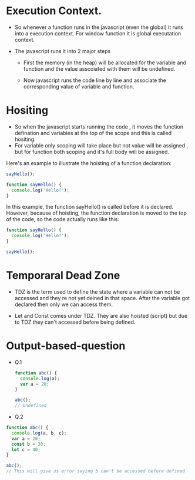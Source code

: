 # Execution Context.

- So whenever a function runs in the javascript (even the global) it runs into a execution context. For window function it is global executation context.

- The javascript runs it into 2 major steps

  - First the memory (in the heap) will be allocated for the variable and function and the value asscoiated with them will be undefined.

  - Now javascript runs the code line by line and associate the corresponding value of variable and function.

# Hositing

- So when the javascript starts running the code , it moves the function defination and variables at the top of the scope and this is called hositing.
- For variable only scoping will take place but not value will be assigned , but for function both scoping and it's full body will be assigned.

Here's an example to illustrate the hoisting of a function declaration:
```js
sayHello();

function sayHello() {
  console.log('Hello!');
}
```
In this example, the function sayHello() is called before it is declared. However, because of hoisting, the function declaration is moved to the top of the code, so the code actually runs like this:

```js
function sayHello() {
  console.log('Hello!');
}

sayHello();
```

# Temporaral Dead Zone

- TDZ is the term used to define the state where a variable can not be accessed and they re not yet deined in that space. After the variable got declared then only we can access them.

- Let and Const comes under TDZ. They are also hoisted (script) but due to TDZ they can't accessed before being defined.

# Output-based-question

- Q.1

  ```js
  function abc() {
    console.log(a);
    var a = 20;
  }

  abc();
  // Undefined
  ```

- Q.2

```js
function abc() {
  console.log(a, b, c);
  var a = 20;
  const b = 30;
  let c = 40;
}

abc();
// This will give us error saying b can't be accessed before defined
```


